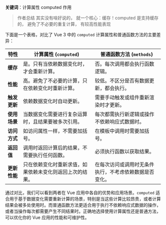 **关键词**：计算属性 computed 作用

> 作者总结
> 其实没有啥好说的， 就一个核心：缓存！computed 是支持缓存的， 避免了不必要的重复计算， 有较高性能表现

下面是一个表格，对比了 Vue 3 中的 `computed` 计算属性和普通函数方法的主要差异：

| 特性         | 计算属性 (`computed`)                                    | 普通函数方法 (`methods`)                               |
| ------------ | -------------------------------------------------------- | ------------------------------------------------------ |
| **缓存**     | 是。只有当依赖数据变化时，才会重新计算。                 | 否。每次调用都会执行函数逻辑。                         |
| **性能**     | 高。避免了不必要的计算，只在依赖变化时重新计算。         | 较低。不区分是否有数据更新，都会执行。                 |
| **触发更新** | 依赖数据变化时自动更新。                                 | 需要手动触发或组件重新渲染时才更新。                   |
| **使用场景** | 当数据变化需要进行复杂运算时，且结果要被多次引用。       | 每次都需执行新逻辑或操作不依赖响应式数据时。           |
| **访问方式** | 如访问属性一样，不需要加括号。                           | 在模板中调用时需要加括号。                             |
| **返回值**   | 调用时返回计算后的结果，不需要执行任何函数。             | 必须执行函数以获取结果。                               |
| **更新性能** | 只在依赖变化时重新求值，如果依赖未变化则返回上次的结果。 | 在每次访问或调用时无条件执行，不考虑依赖数据是否变化。 |

通过对比，我们可以看到两者在 Vue 应用中各自的优势和应用场景。`computed` 适合用于基于数据变化需要重新计算的场景，特别是当这些计算比较昂贵，或者计算结果会被多处使用时。而普通函数方法更适合用于执行不依赖响应式数据的操作，或者当操作每次都需要产生不同结果时。正确地选择使用计算属性还是普通方法，可以优化你的 Vue 应用的性能和可维护性。
